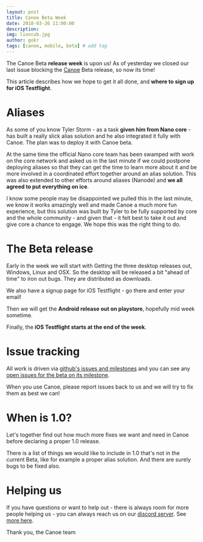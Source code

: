 ```yaml
---
layout: post
title: Canoe Beta Week
date: 2018-03-26 11:00:00
description: 
img: lioncub.jpg  
author: gokr
tags: [canoe, mobile, beta] # add tag
---
```


The Canoe Beta **release week** is upon us! As of yesterday we closed our last issue blocking the [Canoe](https://getcanoe.io) Beta release, so now its time!

This article describes how we hope to get it all done, and **where to sign up for iOS Testflight**.

<!--more-->

# Aliases
As some of you know Tyler Storm - as a task **given him from Nano core** - has built a really slick alias solution and he also integrated it fully with Canoe. The plan was to deploy it with Canoe beta.

At the same time the official Nano core team has been swamped with work on the core network and asked us in the last minute if we could postpone deploying aliases so that they can get the time to learn more about it and be more involved in a coordinated effort together around an alias solution. This was also extended to other efforts around aliases (Nanode) and **we all agreed to put everything on ice**.

I know some people may be disappointed we pulled this in the last minute, we know it works amazingly well and made Canoe a much more fun experience, but this solution was built by Tyler to be fully supported by core and the whole community - and given that - it felt best to take it out and give core a chance to engage. We hope this was the right thing to do.

# The Beta release
Early in the week we will start with Getting the three desktop releases out, Windows, Linux and OSX. So the desktop will be released a bit "ahead of time" to iron out bugs. They are distributed as downloads.

We also have a signup page for iOS Testflight - go there and enter your email!

Then we will get the **Android release out on playstore**, hopefully mid week sometime.

Finally, the **iOS Testflight starts at the end of the week**.

# Issue tracking
All work is driven via [github's issues and milestones](https://github.com/getcanoe/canoe/issues) and you can see any [open issues for the beta on its milestone](https://github.com/getcanoe/canoe/milestone/2).

When you use Canoe, please report issues back to us and we will try to fix them as best we can!

# When is 1.0?
Let's together find out how much more fixes we want and need in Canoe before declaring a proper 1.0 release.

There is a list of things we would like to include in 1.0 that's not in the current Beta, like for example a proper alias solution. And there are surely bugs to be fixed also.

# Helping us
If you have questions or want to help out - there is always room for more people helping us - you can always reach us on our [discord server](https://discord.gg/ecVcJM3). See [more here](/contribute.html).

Thank you, the Canoe team